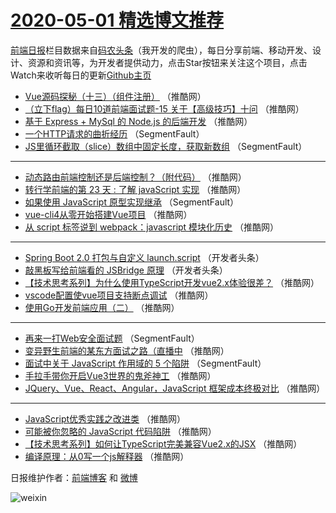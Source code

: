 # [2020-05-01 精选博文推荐](http://hao.caibaojian.com/date/2020/05/01)

[前端日报](http://caibaojian.com/c/news)栏目数据来自[码农头条](http://hao.caibaojian.com/)（我开发的爬虫），每日分享前端、移动开发、设计、资源和资讯等，为开发者提供动力，点击Star按钮来关注这个项目，点击Watch来收听每日的更新[Github主页](https://github.com/kujian/frontendDaily)
* [Vue源码探秘（十三）（组件注册）](http://hao.caibaojian.com/141710.html) （推酷网）
* [（立下flag）每日10道前端面试题-15 关于【高级技巧】十问](http://hao.caibaojian.com/141711.html) （推酷网）
* [基于 Express + MySql 的 Node.js 的后端开发](http://hao.caibaojian.com/141701.html) （推酷网）
* [一个HTTP请求的曲折经历](http://hao.caibaojian.com/141691.html) （SegmentFault）
* [JS里循环截取（slice）数组中固定长度，获取新数组](http://hao.caibaojian.com/141692.html) （SegmentFault）

***
* [动态路由前端控制还是后端控制？（附代码）](http://hao.caibaojian.com/141700.html) （推酷网）
* [转行学前端的第 23 天 : 了解 javaScript 实现](http://hao.caibaojian.com/141712.html) （推酷网）
* [如果使用 JavaScript 原型实现继承](http://hao.caibaojian.com/141690.html) （SegmentFault）
* [vue-cli4从零开始搭建Vue项目](http://hao.caibaojian.com/141702.html) （推酷网）
* [从 script 标签说到 webpack：javascript 模块化历史](http://hao.caibaojian.com/141703.html) （推酷网）

***
* [Spring Boot 2.0 打包与自定义 launch.script](http://hao.caibaojian.com/141693.html) （开发者头条）
* [敲黑板写给前端看的 JSBridge 原理](http://hao.caibaojian.com/141694.html) （开发者头条）
* [【技术思考系列】为什么使用TypeScript开发vue2.x体验很差？](http://hao.caibaojian.com/141707.html) （推酷网）
* [vscode配置使vue项目支持断点调试](http://hao.caibaojian.com/141709.html) （推酷网）
* [使用Go开发前端应用（二）](http://hao.caibaojian.com/141698.html) （推酷网）

***
* [再来一打Web安全面试题](http://hao.caibaojian.com/141688.html) （SegmentFault）
* [变异野生前端的某东方面试之路（直播中](http://hao.caibaojian.com/141699.html) （推酷网）
* [面试中关于 JavaScript 作用域的 5 个陷阱](http://hao.caibaojian.com/141689.html) （SegmentFault）
* [手拉手带你开启Vue3世界的鬼斧神工](http://hao.caibaojian.com/141704.html) （推酷网）
* [JQuery、Vue、React、Angular，JavaScript 框架成本终极对比](http://hao.caibaojian.com/141705.html) （推酷网）

***
* [JavaScript优秀实践之改进类](http://hao.caibaojian.com/141695.html) （推酷网）
* [可能被你忽略的 JavaScript 代码陷阱](http://hao.caibaojian.com/141706.html) （推酷网）
* [【技术思考系列】如何让TypeScript完美兼容Vue2.x的JSX](http://hao.caibaojian.com/141696.html) （推酷网）
* [编译原理：从0写一个js解释器](http://hao.caibaojian.com/141697.html) （推酷网）

日报维护作者：[前端博客](http://caibaojian.com/) 和 [微博](http://caibaojian.com/go/weibo)

![weixin](https://user-images.githubusercontent.com/3055447/38468989-651132ac-3b80-11e8-8e6b-15122322a9d7.png)